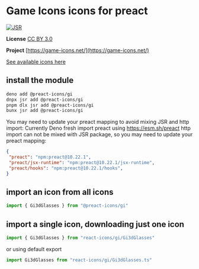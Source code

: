 # Game Icons icons for preact

[![JSR](https://jsr.io/badges/@preact-icons/gi)](https://jsr.io/@preact-icons/gi)

**License** [CC BY 3.0](https://creativecommons.org/licenses/by/3.0/)

**Project** [https://game-icons.net/](https://game-icons.net/)

[See available icons here](https://react-icons.deno.dev/gi)

## install the module

```bash
deno add @preact-icons/gi
dnpx jsr add @preact-icons/gi
pnpm dlx jsr add @preact-icons/gi
bunx jsr add @preact-icons/gi
```

You may need to update your preact mapping to avoid mixing JSR and http import:
Currently Deno fresh import preact using https://esm.sh/preact http import can not be mixed with JSR package, so you may need to update your preact mapping:
```json
{
 "preact": "npm:preact@10.22.1",
 "preact/jsx-runtime": "npm:preact@10.22.1/jsx-runtime",
 "preact/hooks": "npm:preact@10.22.1/hooks",
}
```

## import an icon from all icons

```ts
import { Gi3dGlasses } from "@preact-icons/gi"
```

## import a single icon, downloading just one icon

```ts
import { Gi3dGlasses } from "react-icons/gi/Gi3dGlasses"
```

or using default export

```ts
import Gi3dGlasses from "react-icons/gi/Gi3dGlasses.ts"
```
